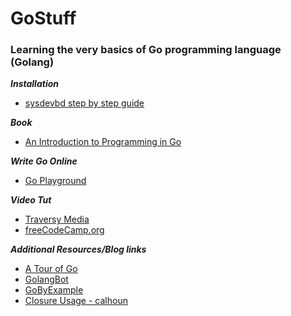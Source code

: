 # GoStuff
### Learning the very basics of Go programming language (Golang) 

**<i> Installation </i>**
* [sysdevbd step by step guide](https://sysdevbd.com/go/)

**<i> Book </i>**
* [An Introduction to Programming in Go](https://www.golang-book.com/books/intro)

**<i> Write Go Online </i>**
* [Go Playground](https://play.golang.org/)

**<i> Video Tut </i>**
* [Traversy Media](https://www.youtube.com/watch?v=SqrbIlUwR0U)
* [freeCodeCamp.org](https://www.youtube.com/watch?v=YS4e4q9oBaU)

**<i> Additional Resources/Blog links </i>**
* [A Tour of Go](https://tour.golang.org/welcome/1)
* [GolangBot](https://golangbot.com/)
* [GoByExample](https://gobyexample.com/)
* [Closure Usage - calhoun](https://www.calhoun.io/5-useful-ways-to-use-closures-in-go/)
